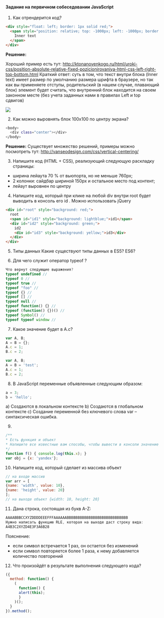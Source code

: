 #### Задание на первичном собеседовании JavaScript

1. Как отрендерится код?

```html
<div style="float: left; border: 1px solid red;">
  <span style="position: relative; top: -1000px; left: -1000px; border: 1px solid green;">
    Inner text
  </span>
</div>
```

**Решение:**

Хороший пример есть тут: http://ktonanovenkogo.ru/html/uroki-css/position-absolute-relative-fixed-pozicionirovaniya-html-css-left-right-top-bottom.html
Краткий ответ: суть в том, что текст внутри блока (Inner text) имеет размер по умолчанию размера шрифта в браузере, но так как вы применяете отступы, родительский (в нашем случае, плавающий блок) элемент будет считать, что внутренний блок находится на своем законном месте (без учета заданных нами в правилах Left и top сдвигов)

<img src="https://habrastorage.org/webt/59/e3/b3/59e3b30a79457748831035.png" />

2. Как можно выровнять блок 100x100 по центру экрана? 

```bash
<body>
  <div class="center"></div>
</body>
```

**Решение:**
Существует множество решений, примеры можно посмотреть тут:
http://vanseodesign.com/css/vertical-centering/


3. Напишите код (HTML + CSS), реализующий следующую раскладку страницы:
- ширина лейаута 70 % от вьюпорта, но не меньше 760px;
- 2 колонки: сайдбар шириной 150px и остальное место под контент;
- лейаут выровнен по центру

4. Напишите код, который при клике на любой div внутри root будет выводить в консоль его id . Можно использовать jQuery
````html
<div id="root" style="background: red;">
  root
  <span id="id1" style="background: lightblue;">id1</span>
  <div id="id2" style="background: green;">
    id2
    <div id="id3" style="background: yellow;">id3</div>
  </div>
</div>
````

5. Типы данных
Какие существуют типы данных в ES5? ES6?

6. Для чего служит оператор typeof ?
````js
Что вернут следующие выражения?
typeof undefined // 
typeof 0 // 
typeof true // 
typeof "foo" // 
typeof {} // 
typeof [] // 
typeof null // 
typeof function() {} // 
typeof (function() {})() // 
typeof Symbol() // 
typeof typeof window // 
````

7. Какое значение будет в A.c?
````js
var A, B;
A = B = {};
A.c = 1;
B.c = 2;
````

````js
var A, B;
A = B = 'test';
A.c = 1;
B.c = 2;
````

8. В JavaScript переменные объявленные следующим образом:
````js
a = 3; 
b = 'hello';
````

a) Cоздаются в локальном контексте
b) Cоздаются в глобальном контексте
c) Cоздание переменной без ключевого слова var – синтаксическая ошибка.

9.
````js
/**
* Есть функция и объект
* Напишите все известные вам способы, чтобы вывести в консоли значение x из объекта используя функцию
*/
function f() { console.log(this.x); }
var obj = {x: 'yandex'};
````

10. Напишите код, который сделает из массива объект
````js
// на входе массив
var arr = [
{name: 'width', value: 10}, 
{name: 'height', value: 20}
];
// на выходе объект {width: 10, height: 20}
````

11. Дана строка, состоящая из букв A-Z:
````js
AAAABBBCCXYZDDDDEEEFFFAAAAAABBBBBBBBBBBBBBBBBBBBBBBBBBBB
Нужно написать функцию RLE, которая на выходе даст строку вида:
A4B3C2XYZD4E3F3A6B28
````

Пояснение:
- если символ встречается 1 раз, он остается без изменений
- если символ повторяется более 1 раза, к нему добавляется количество повторений

12. Что произойдёт в результате выполнения следующего кода?
````js
({
  method: function() {
    (
      function() {
      alert(this);
      }
    )();
  }
}).method();
````
